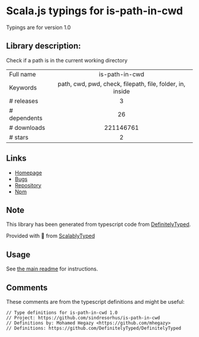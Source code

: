 
# Scala.js typings for is-path-in-cwd

Typings are for version 1.0

## Library description:
Check if a path is in the current working directory

|                    |                 |
| ------------------ | :-------------: |
| Full name          | is-path-in-cwd |
| Keywords           | path, cwd, pwd, check, filepath, file, folder, in, inside |
| # releases         | 3 |
| # dependents       | 26 |
| # downloads        | 221146761 |
| # stars            | 2 |

## Links
- [Homepage](https://github.com/sindresorhus/is-path-in-cwd#readme)
- [Bugs](https://github.com/sindresorhus/is-path-in-cwd/issues)
- [Repository](https://github.com/sindresorhus/is-path-in-cwd)
- [Npm](https://www.npmjs.com/package/is-path-in-cwd)
    


## Note
This library has been generated from typescript code from [DefinitelyTyped](https://definitelytyped.org).

Provided with :purple_heart: from [ScalablyTyped](https://github.com/oyvindberg/ScalablyTyped)

## Usage
See [the main readme](../../readme.md) for instructions.

## Comments

These comments are from the typescript definitions and might be useful:
```
// Type definitions for is-path-in-cwd 1.0
// Project: https://github.com/sindresorhus/is-path-in-cwd
// Definitions by: Mohamed Hegazy <https://github.com/mhegazy>
// Definitions: https://github.com/DefinitelyTyped/DefinitelyTyped

```

